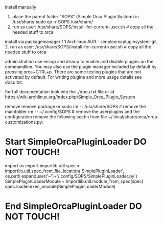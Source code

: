 install manually
1. place the parent folder "SOPS" (Simple Orca Plugin System) in /usr/share/
sudo cp -r SOPS /usr/share/
2. run as user:
/usr/share/SOPS/install-for-current-user.sh # copy all the needed stuff to orca

install via packagemanager
1.1 Archlinux AUR - simpleorcapluginsystem-git
2. run as user:
/usr/share/SOPS/install-for-current-user.sh # copy all the needed stuff to orca

administration
use ensop and dissop to enable and disable plugins on the commandline.
You may also use the plugin manager included by default by pressing orca+CTRL+p.
There are some testing plugins that are not activated by default.
For writing plugins and more usage details see docu.txt.

for full documentation look into the ./docu.txt file or at
https://wiki.archlinux.org/index.php/Simple_Orca_Plugin_System

remove
remove package or
sudo rm -r /usr/share/SOPS # remove the mainfolder
rm -r ~/.config/SOPS # remove the userplugins and the configuration
remove the following sectin from file ~/.local/share/orca/orca-customizations.py:
# Start SimpleOrcaPluginLoader DO NOT TOUCH!
import os
import importlib.util
spec = importlib.util.spec_from_file_location('SimplePluginLoader', os.path.expanduser('~')+'/.config/SOPS/SimplePluginLoader.py')
SimplePluginLoaderModule = importlib.util.module_from_spec(spec)
spec.loader.exec_module(SimplePluginLoaderModule)
# End SimpleOrcaPluginLoader DO NOT TOUCH!


